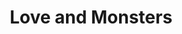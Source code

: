 ---
title: "Love and Monsters"
year: 2020
rating: 2.5
stars: "★★½"
rewatched: false
permalink: "love-and-monsters"
watched_on: 2021-04-16
---